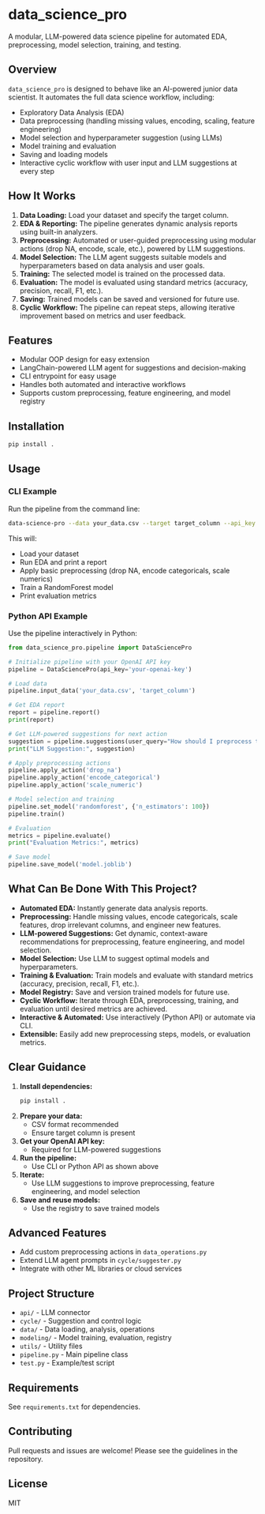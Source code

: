 
# data_science_pro

A modular, LLM-powered data science pipeline for automated EDA, preprocessing, model selection, training, and testing.

## Overview
`data_science_pro` is designed to behave like an AI-powered junior data scientist. It automates the full data science workflow, including:
- Exploratory Data Analysis (EDA)
- Data preprocessing (handling missing values, encoding, scaling, feature engineering)
- Model selection and hyperparameter suggestion (using LLMs)
- Model training and evaluation
- Saving and loading models
- Interactive cyclic workflow with user input and LLM suggestions at every step

## How It Works
1. **Data Loading:** Load your dataset and specify the target column.
2. **EDA & Reporting:** The pipeline generates dynamic analysis reports using built-in analyzers.
3. **Preprocessing:** Automated or user-guided preprocessing using modular actions (drop NA, encode, scale, etc.), powered by LLM suggestions.
4. **Model Selection:** The LLM agent suggests suitable models and hyperparameters based on data analysis and user goals.
5. **Training:** The selected model is trained on the processed data.
6. **Evaluation:** The model is evaluated using standard metrics (accuracy, precision, recall, F1, etc.).
7. **Saving:** Trained models can be saved and versioned for future use.
8. **Cyclic Workflow:** The pipeline can repeat steps, allowing iterative improvement based on metrics and user feedback.

## Features
- Modular OOP design for easy extension
- LangChain-powered LLM agent for suggestions and decision-making
- CLI entrypoint for easy usage
- Handles both automated and interactive workflows
- Supports custom preprocessing, feature engineering, and model registry

## Installation
```bash
pip install .
```


## Usage

### CLI Example
Run the pipeline from the command line:
```bash
data-science-pro --data your_data.csv --target target_column --api_key your_openai_key
```
This will:
- Load your dataset
- Run EDA and print a report
- Apply basic preprocessing (drop NA, encode categoricals, scale numerics)
- Train a RandomForest model
- Print evaluation metrics

### Python API Example
Use the pipeline interactively in Python:
```python
from data_science_pro.pipeline import DataSciencePro

# Initialize pipeline with your OpenAI API key
pipeline = DataSciencePro(api_key='your-openai-key')

# Load data
pipeline.input_data('your_data.csv', 'target_column')

# Get EDA report
report = pipeline.report()
print(report)

# Get LLM-powered suggestions for next action
suggestion = pipeline.suggestions(user_query="How should I preprocess this data?", metrics=None)
print("LLM Suggestion:", suggestion)

# Apply preprocessing actions
pipeline.apply_action('drop_na')
pipeline.apply_action('encode_categorical')
pipeline.apply_action('scale_numeric')

# Model selection and training
pipeline.set_model('randomforest', {'n_estimators': 100})
pipeline.train()

# Evaluation
metrics = pipeline.evaluate()
print("Evaluation Metrics:", metrics)

# Save model
pipeline.save_model('model.joblib')
```

## What Can Be Done With This Project?

- **Automated EDA:** Instantly generate data analysis reports.
- **Preprocessing:** Handle missing values, encode categoricals, scale features, drop irrelevant columns, and engineer new features.
- **LLM-powered Suggestions:** Get dynamic, context-aware recommendations for preprocessing, feature engineering, and model selection.
- **Model Selection:** Use LLM to suggest optimal models and hyperparameters.
- **Training & Evaluation:** Train models and evaluate with standard metrics (accuracy, precision, recall, F1, etc.).
- **Model Registry:** Save and version trained models for future use.
- **Cyclic Workflow:** Iterate through EDA, preprocessing, training, and evaluation until desired metrics are achieved.
- **Interactive & Automated:** Use interactively (Python API) or automate via CLI.
- **Extensible:** Easily add new preprocessing steps, models, or evaluation metrics.

## Clear Guidance

1. **Install dependencies:**
	```bash
	pip install .
	```
2. **Prepare your data:**
	- CSV format recommended
	- Ensure target column is present
3. **Get your OpenAI API key:**
	- Required for LLM-powered suggestions
4. **Run the pipeline:**
	- Use CLI or Python API as shown above
5. **Iterate:**
	- Use LLM suggestions to improve preprocessing, feature engineering, and model selection
6. **Save and reuse models:**
	- Use the registry to save trained models

## Advanced Features
- Add custom preprocessing actions in `data_operations.py`
- Extend LLM agent prompts in `cycle/suggester.py`
- Integrate with other ML libraries or cloud services


## Project Structure
- `api/` - LLM connector
- `cycle/` - Suggestion and control logic
- `data/` - Data loading, analysis, operations
- `modeling/` - Model training, evaluation, registry
- `utils/` - Utility files
- `pipeline.py` - Main pipeline class
- `test.py` - Example/test script

## Requirements
See `requirements.txt` for dependencies.

## Contributing
Pull requests and issues are welcome! Please see the guidelines in the repository.

## License
MIT
